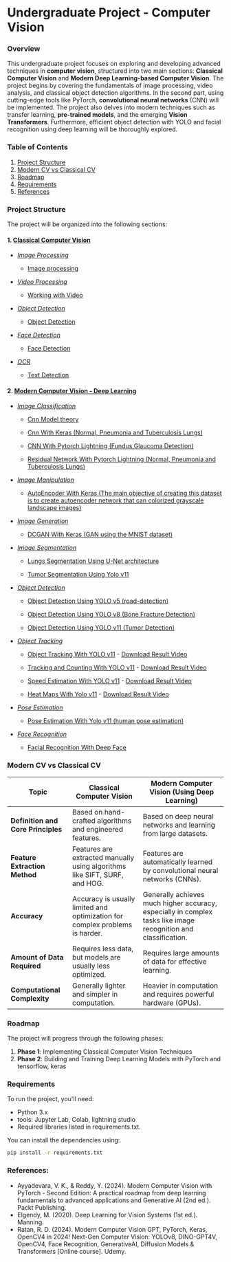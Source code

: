 # Undergraduate Project - Computer Vision

### Overview

This undergraduate project focuses on exploring and developing advanced techniques in **computer vision**, structured into two main sections: **Classical Computer Vision** and **Modern Deep Learning-based Computer Vision**. The project begins by covering the fundamentals of image processing, video analysis, and classical object detection algorithms. In the second part, using cutting-edge tools like PyTorch, **convolutional neural networks** (CNN) will be implemented. The project also delves into modern techniques such as transfer learning, **pre-trained models**, and the emerging **Vision Transformers**. Furthermore, efficient object detection with YOLO and facial recognition using deep learning will be thoroughly explored.

### Table of Contents

1.  [Project Structure](#project-structure)
2.  [Modern CV vs Classical CV](#modern-cv-vs-classical-cv)
3.  [Roadmap](#roadmap)
4.  [Requirements](#requirements)
5.  [References](#references)

### Project Structure

The project will be organized into the following sections:
#### 1. [ **Classical Computer Vision** ](https://github.com/alirezasaharkhiz9/undergraduate-project-computer-vision/tree/main/Classical%20Computer%20Vision)
- [*Image Processing*](https://github.com/alirezasaharkhiz9/Computer-Vision/tree/main/Classical%20Computer%20Vision/Image%20Processing)
  
  - [Image processing](https://github.com/alirezasaharkhiz9/Computer-Vision/blob/main/Classical%20Computer%20Vision/Image%20Processing/ImageProcessing.ipynb)
- [*Video Processing*](https://github.com/alirezasaharkhiz9/Computer-Vision/tree/main/Classical%20Computer%20Vision/Video%20Processing)
  - [Working with Video](https://github.com/alirezasaharkhiz9/Computer-Vision/blob/main/Classical%20Computer%20Vision/Video%20Processing/WorkingWithVideo.ipynb)
- [*Object Detection*](https://github.com/alirezasaharkhiz9/Computer-Vision/tree/main/Classical%20Computer%20Vision/Object%20Detection)
  - [Object Detection](https://github.com/alirezasaharkhiz9/Computer-Vision/blob/main/Classical%20Computer%20Vision/Object%20Detection/ObjectDetection.ipynb)
- [*Face Detection*](https://github.com/alirezasaharkhiz9/Computer-Vision/tree/main/Classical%20Computer%20Vision/Face%20Detection)
  - [Face Detection](https://github.com/alirezasaharkhiz9/Computer-Vision/blob/main/Classical%20Computer%20Vision/Face%20Detection/FaceDetection.ipynb)
- [*OCR*](https://github.com/alirezasaharkhiz9/Computer-Vision/tree/main/Classical%20Computer%20Vision/OCR)
  - [Text Detection](https://github.com/alirezasaharkhiz9/Computer-Vision/blob/main/Classical%20Computer%20Vision/OCR/TextDetection.ipynb)
  
#### 2. [ **Modern Computer Vision - Deep Learning** ](https://github.com/alirezasaharkhiz9/undergraduate-project-computer-vision/tree/main/Modern%20Computer%20Vision)
- [*Image Classification*](https://github.com/alirezasaharkhiz9/Computer-Vision/tree/main/Modern%20Computer%20Vision/Image%20Classification)
  
  - [Cnn Model theory](https://github.com/alirezasaharkhiz9/Computer-Vision/blob/main/Modern%20Computer%20Vision/Image%20Classification/CnnModelTheory.ipynb)

  - [Cnn With Keras (Normal, Pneumonia and Tuberculosis Lungs)](https://github.com/alirezasaharkhiz9/Computer-Vision/blob/main/Modern%20Computer%20Vision/Image%20Classification/CnnWithKeras.ipynb)
  - [CNN With Pytorch Lightning (Fundus Glaucoma Detection)](https://github.com/alirezasaharkhiz9/Computer-Vision/blob/main/Modern%20Computer%20Vision/Image%20Classification/CnnWithPytorchLightning.ipynb)
  - [Residual Network With Pytorch Lightning (Normal, Pneumonia and Tuberculosis Lungs)](https://github.com/alirezasaharkhiz9/Computer-Vision/blob/main/Modern%20Computer%20Vision/Image%20Classification/ResidualNetworkWithPytorchLightning.ipynb)

- [*Image Manipulation*](https://github.com/alirezasaharkhiz9/Computer-Vision/tree/main/Modern%20Computer%20Vision/Image%20Manipulation)

  - [AutoEncoder With Keras (The main objective of creating this dataset is to create autoencoder network that can colorized grayscale landscape images)](https://github.com/alirezasaharkhiz9/Computer-Vision/blob/main/Modern%20Computer%20Vision/Image%20Manipulation/AutoEncoderWithKeras.ipynb)

- [*Image Generation*](https://github.com/alirezasaharkhiz9/Computer-Vision/tree/main/Modern%20Computer%20Vision/Image%20Generation)

  - [DCGAN With Keras (GAN using the MNIST dataset)](https://github.com/alirezasaharkhiz9/Computer-Vision/blob/main/Modern%20Computer%20Vision/Image%20Generation/DCGANWithKeras.ipynb)

- [*Image Segmentation*](https://github.com/alirezasaharkhiz9/Computer-Vision/tree/main/Modern%20Computer%20Vision/Image%20Segmentation)

  - [Lungs Segmentation Using U-Net architecture](https://github.com/alirezasaharkhiz9/Computer-Vision/blob/main/Modern%20Computer%20Vision/Image%20Segmentation/LungsSegmentationUsingU_Net.ipynb)

  - [Tumor Segmentation Using Yolo v11](https://github.com/alirezasaharkhiz9/Computer-Vision/blob/main/Modern%20Computer%20Vision/Image%20Segmentation/TumorSegmentationUsingYolo.ipynb)

- [*Object Detection*](https://github.com/alirezasaharkhiz9/Computer-Vision/tree/main/Modern%20Computer%20Vision/Object%20Detection)

  - [Object Detection Using YOLO v5 (road-detection)](https://github.com/alirezasaharkhiz9/Computer-Vision/blob/main/Modern%20Computer%20Vision/Object%20Detection/ObjectDetectionUsingYOLOv5.ipynb)

  - [Object Detection Using YOLO v8 (Bone Fracture Detection)](https://github.com/alirezasaharkhiz9/undergraduate-project-computer-vision/blob/main/Modern%20Computer%20Vision/ObjectDetectionUsingYOLOv8.ipynb)
  - [Object Detection Using YOLO v11 (Tumor Detection)](https://github.com/alirezasaharkhiz9/Computer-Vision/blob/main/Modern%20Computer%20Vision/Object%20Detection/TumorDetectionUsingYolov11.ipynb)

- [*Object Tracking*](https://github.com/alirezasaharkhiz9/Computer-Vision/tree/main/Modern%20Computer%20Vision/Object%20Tracking)

  - [Object Tracking With YOLO v11](https://github.com/alirezasaharkhiz9/Computer-Vision/blob/main/Modern%20Computer%20Vision/Object%20Tracking/ObjectTrackingWithYolo.ipynb) - [Download Result Video](https://raw.githubusercontent.com/alirezasaharkhiz9/undergraduate-project-computer-vision/main/Modern%20Computer%20Vision/Object%20Tracking/ObjectTrackingWithYolo.avi)

  - [Tracking and Counting With YOLO v11](https://github.com/alirezasaharkhiz9/Computer-Vision/blob/main/Modern%20Computer%20Vision/Object%20Tracking/TrackingAndCounting.ipynb) - [Download Result Video](https://raw.githubusercontent.com/alirezasaharkhiz9/undergraduate-project-computer-vision/main/Modern%20Computer%20Vision/Object%20Tracking/TrackingAndCounting.mp4)
  - [Speed Estimation With YOLO v11](https://github.com/alirezasaharkhiz9/Computer-Vision/blob/main/Modern%20Computer%20Vision/Object%20Tracking/SpeedEstimation.ipynb) - [Download Result Video](https://raw.githubusercontent.com/alirezasaharkhiz9/undergraduate-project-computer-vision/main/Modern%20Computer%20Vision/Object%20Tracking/SpeedEstimation.avi)
  - [Heat Maps With Yolo v11](https://github.com/alirezasaharkhiz9/Computer-Vision/blob/main/Modern%20Computer%20Vision/Object%20Tracking/HeatMapsWithYolo.ipynb) - [Download Result Video](https://raw.githubusercontent.com/alirezasaharkhiz9/undergraduate-project-computer-vision/main/Modern%20Computer%20Vision/Object%20Tracking/heatmap_output.avi
)
- [*Pose Estimation*](https://github.com/alirezasaharkhiz9/Computer-Vision/tree/main/Modern%20Computer%20Vision/Pose%20Estimation)

  - [Pose Estimation With Yolo v11 (human pose estimation)](https://github.com/alirezasaharkhiz9/Computer-Vision/blob/main/Modern%20Computer%20Vision/Pose%20Estimation/PoseEstimationWithYolo.ipynb)
- [*Face Recognition*](https://github.com/alirezasaharkhiz9/Computer-Vision/tree/main/Modern%20Computer%20Vision/Face%20Recognition)

  - [Facial Recognition With Deep Face](https://github.com/alirezasaharkhiz9/Computer-Vision/blob/main/Modern%20Computer%20Vision/Face%20Recognition/FacialRecognitionWithDeepFace.ipynb)

### Modern CV vs Classical CV

| **Topic**                          | **Classical Computer Vision**                                                | **Modern Computer Vision (Using Deep Learning)**                                                                |
|-----------------|-----------------------|---------------------------------|
| **Definition and Core Principles** | Based on hand-crafted algorithms and engineered features.                    | Based on deep neural networks and learning from large datasets.                                                 |
| **Feature Extraction Method**      | Features are extracted manually using algorithms like SIFT, SURF, and HOG.   | Features are automatically learned by convolutional neural networks (CNNs).                                     |
| **Accuracy**                       | Accuracy is usually limited and optimization for complex problems is harder. | Generally achieves much higher accuracy, especially in complex tasks like image recognition and classification. |
| **Amount of Data Required**        | Requires less data, but models are usually less optimized.                   | Requires large amounts of data for effective learning.                                                          |
| **Computational Complexity**       | Generally lighter and simpler in computation.                                | Heavier in computation and requires powerful hardware (GPUs).                                                   |


### Roadmap

The project will progress through the following phases:
1. **Phase 1**: Implementing Classical Computer Vision Techniques
2. **Phase 2**: Building and Training Deep Learning Models with PyTorch and tensorflow, keras


### Requirements

To run the project, you'll need:

-   Python 3.x
-   tools: Jupyter Lab, Colab, lightning studio
-   Required libraries listed in requirements.txt.

You can install the dependencies using:

``` bash
pip install -r requirements.txt
```

### References:

- Ayyadevara, V. K., & Reddy, Y. (2024). Modern Computer Vision with PyTorch - Second Edition: A practical roadmap from deep learning fundamentals to advanced applications and Generative AI (2nd ed.). Packt Publishing.
- Elgendy, M. (2020). Deep Learning for Vision Systems (1st ed.). Manning.
- Ratan, R. D. (2024). Modern Computer Vision GPT, PyTorch, Keras, OpenCV4 in 2024! Next-Gen Computer Vision: YOLOv8, DINO-GPT4V, OpenCV4, Face Recognition, GenerativeAI, Diffusion Models & Transformers [Online course]. Udemy.
